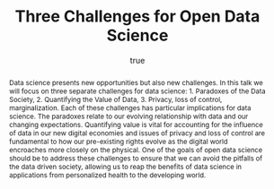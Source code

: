 ---
abstract: 'Data science presents new opportunities but also new challenges. In this
  talk we will focus on three separate challenges for data science: 1. Paradoxes of
  the Data Society, 2. Quantifying the Value of Data, 3. Privacy, loss of control,
  marginalization. Each of these challenges has particular implications for data science.
  The paradoxes relate to our evolving relationship with data and our changing expectations.
  Quantifying value is vital for accounting for the influence of data in our new digital
  economies and issues of privacy and loss of control are fundamental to how our pre-existing
  rights evolve as the digital world encroaches more closely on the physical. One
  of the goals of open data science should be to address these challenges to ensure
  that we can avoid the pitfalls of the data driven society, allowing us to reap the
  benefits of data science in applications from personalized health to the developing
  world.'
author:
- family: Lawrence
  given: Neil D.
  gscholar: r3SJcvoAAAAJ
  institute: University of Sheffield
  twitter: lawrennd
  url: http://inverseprobability.com
categories:
- Lawrence-osdc16
day: '8'
errata: []
extras: []
key: Lawrence-osdc16
layout: talk
month: 10
published: 2016-10-08
reveal: 2016-10-08-data-science-challenges.slides.html
reveal-md: 2016-10-08-data-science-challenges.md
section: pre
title: Three Challenges for Open Data Science
venue: Open Data Science Conference
year: '2016'
---